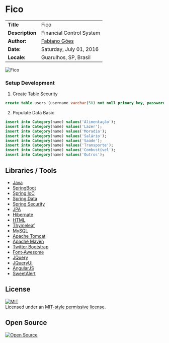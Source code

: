 # Fico

|                  |                            |
|------------------|----------------------------|
| **Title**        | Fico                       |
| **Description**  | Financial Control System   |
| **Author:**      | [Fabiano Góes][23]         |
| **Date:**        | Saturday, July 01, 2016    |
| **Locale:**      | Guarulhos, SP, Brasil      |      

![Fico][4]

### Setup Development  

1. Create Table Security    
```sql
create table users (username varchar(50) not null primary key, password varchar(255) not null,    enabled boolean not null) engine = InnoDb;create table authorities (    username varchar(50) not null,    authority varchar(50) not null,    foreign key (username) references users (username),    unique index authorities_idx_1 (username, authority)) engine = InnoDb;
```   

2. Populate Data Basic   
```sql
insert into Category(name) values('Alimentação');
insert into Category(name) values('Lazer');
insert into Category(name) values('Moradia');
insert into Category(name) values('Salário');
insert into Category(name) values('Saúde');
insert into Category(name) values('Transporte');
insert into Category(name) values('Combustível');
insert into Category(name) values('Outros');


```   


Libraries / Tools
---------
* [Java][21]
* [SpringBoot][15]
* [Spring IoC][16]
* [Spring Data][17]
* [Spring Security][18]
* [JPA][19]
* [Hibernate][20]
* [HTML][22]
* [Thymeleaf][14]
* [MySQL][13]
* [Apache Tomcat][12]
* [Apache Maven][11]
* [Twitter Bootstrap][9]
* [Font-Awesome][10]
* [JQuery][7]
* [JQueryUI][8]
* [AngularJS][6]
* [SweetAlert][5]

License
-------
[![MIT][0]][1]   
Licensed under an [MIT-style permissive license][0].   

Open Source
-----------
[![Open Source][2]][3]  

[0]: https://raw.githubusercontent.com/fabianogoes/Fico/master/src/main/resources/static/img/mit-license.png
[1]: https://raw.githubusercontent.com/fabianogoes/Fico/master/LICENSE
[2]: https://raw.githubusercontent.com/fabianogoes/Fico/master/src/main/resources/static/img/opensource-iniciative.png
[3]: https://en.wikipedia.org/wiki/Open_Source_Initiative
[4]: https://raw.githubusercontent.com/fabianogoes/Fico/master/src/main/resources/static/img/print-dashboard.png
[5]: http://t4t5.github.io/sweetalert/
[6]: https://angularjs.org/
[7]: http://jquery.com/
[8]: https://jqueryui.com/
[9]: http://getbootstrap.com/
[10]: http://fontawesome.io/
[11]: http://maven.apache.org/
[12]: http://tomcat.apache.org/
[13]: https://www.mysql.com/
[14]: http://www.thymeleaf.org/
[15]: http://projects.spring.io/spring-boot/
[16]: http://docs.spring.io/spring/docs/current/spring-framework-reference/html/beans.html
[17]: http://projects.spring.io/spring-data/
[18]: http://projects.spring.io/spring-security/
[19]: https://pt.wikipedia.org/wiki/Java_Persistence_API
[20]: http://hibernate.org/
[21]: http://www.oracle.com/technetwork/pt/java/javase/downloads/index.html
[22]: https://pt.wikipedia.org/wiki/HTML
[23]: http://fabianogoes.github.io/